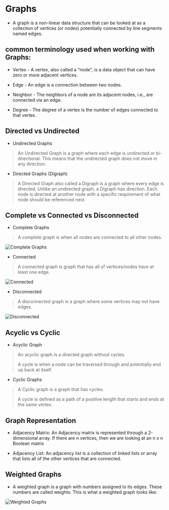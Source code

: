 # Graphs

* A graph is a non-linear data structure that can be looked at as a collection of vertices (or nodes) potentially connected by line segments named edges.

## common terminology used when working with Graphs:

* Vertex - A vertex, also called a “node”, is a data object that can have zero or more adjacent vertices.

* Edge - An edge is a connection between two nodes.

* Neighbor - The neighbors of a node are its adjacent nodes, i.e., are connected via an edge.

* Degree - The degree of a vertex is the number of edges connected to that vertex.

## Directed vs Undirected

* Undirected Graphs
>
> An Undirected Graph is a graph where each edge is undirected or bi-directional. This means that the undirected graph does not move in any direction.
>

* Directed Graphs (Digraph)
>
>A Directed Graph also called a Digraph is a graph where every edge is directed.
Unlike an undirected graph, a Digraph has direction. Each node is directed at another node with a specific requirement of what node should be referenced next.
>

## Complete vs Connected vs Disconnected

* Complete Graphs
>
> A complete graph is when all nodes are connected to all other nodes.
>

![Complete Graphs](https://codefellows.github.io/common_curriculum/data_structures_and_algorithms/Code_401/class-35/resources/assets/CompleteGraph.PNG)

* Connected
>
>A connected graph is graph that has all of vertices/nodes have at least one edge.
>

![Connected](https://codefellows.github.io/common_curriculum/data_structures_and_algorithms/Code_401/class-35/resources/assets/ConnectedGraph.PNG)

* Disconnected

>
>A disconnected graph is a graph where some vertices may not have edges.
>

![Disconnected](https://codefellows.github.io/common_curriculum/data_structures_and_algorithms/Code_401/class-35/resources/assets/DisconnectedGraph.PNG)

## Acyclic vs Cyclic

* Acyclic Graph

>
> An acyclic graph is a directed graph without cycles.
>
> A cycle is when a node can be traversed through and potentially end up back at itself.

* Cyclic Graphs

>
> A Cyclic graph is a graph that has cycles.
>
> A cycle is defined as a path of a positive length that starts and ends at the same vertex.
>

## Graph Representation

* Adjacency Matrix: An Adjacency matrix is represented through a 2-dimensional array. If there are n vertices, then we are looking at an n x n Boolean matrix

* Adjacency List: An adjacency list is a collection of linked lists or array that lists all of the other vertices that are connected.

## Weighted Graphs

* A weighted graph is a graph with numbers assigned to its edges. These numbers are called weights. This is what a weighted graph looks like:

![Weighted Graphs](https://codefellows.github.io/common_curriculum/data_structures_and_algorithms/Code_401/class-35/resources/assets/weightGraph.PNG)